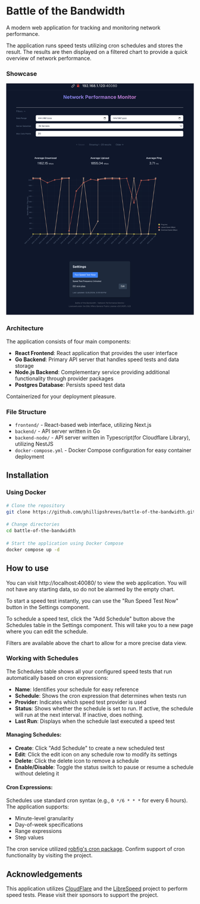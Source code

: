 # Battle of the Bandwidth

A modern web application for tracking and monitoring network performance. 

The application runs speed tests utilizing cron schedules and stores the result. The results are then displayed on a filtered chart to provide a quick overview of network performance.

### Showcase

![showcase-screenshot-01.png](showcase-screenshot-01.png)

### Architecture

The application consists of four main components:
- **React Frontend**: React application that provides the user interface
- **Go Backend**: Primary API server that handles speed tests and data storage
- **Node.js Backend**: Complementary service providing additional functionality through provider packages
- **Postgres Database**: Persists speed test data

Containerized for your deployment pleasure.

### File Structure

- `frontend/` - React-based web interface, utilizing Next.js
- `backend/` - API server written in Go
- `backend-node/` - API server written in Typescript(for Cloudflare Library), utilizing NestJS
- `docker-compose.yml` - Docker Compose configuration for easy container deployment

## Installation

### Using Docker

```bash
# Clone the repository
git clone https://github.com/phillipshreves/battle-of-the-bandwidth.git

# Change directories
cd battle-of-the-bandwidth

# Start the application using Docker Compose
docker compose up -d
```

## How to use

You can visit http://localhost:40080/ to view the web application. You will not have any starting data, so do not be alarmed by the empty chart. 

To start a speed test instantly, you can use the "Run Speed Test Now" button in the Settings component.

To schedule a speed test, click the "Add Schedule" button above the Schedules table in the Settings component. This will take you to a new page where you can edit the schedule.

Filters are available above the chart to allow for a more precise data view.

### Working with Schedules

The Schedules table shows all your configured speed tests that run automatically based on cron expressions:

- **Name**: Identifies your schedule for easy reference
- **Schedule**: Shows the cron expression that determines when tests run
- **Provider**: Indicates which speed test provider is used
- **Status**: Shows whether the schedule is set to run. If active, the schedule will run at the next interval.  If inactive, does nothing.
- **Last Run**: Displays when the schedule last executed a speed test

#### Managing Schedules:
- **Create**: Click "Add Schedule" to create a new scheduled test
- **Edit**: Click the edit icon on any schedule row to modify its settings
- **Delete**: Click the delete icon to remove a schedule
- **Enable/Disable**: Toggle the status switch to pause or resume a schedule without deleting it

#### Cron Expressions:
Schedules use standard cron syntax (e.g., `0 */6 * * *` for every 6 hours). The application supports:
- Minute-level granularity
- Day-of-week specifications
- Range expressions
- Step values

The cron service utilized [robfig's cron package](https://github.com/robfig/cron). Confirm support of cron functionality by visiting the project.

## Acknowledgements

This application utilizes [CloudFlare](https://github.com/cloudflare/speedtest?tab=readme-ov-file) and the [LibreSpeed](https://librespeed.org/) project to perform speed tests. Please visit their sponsors to support the project.
